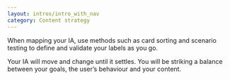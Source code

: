 ```yaml
---
layout: intros/intro_with_nav
category: Content strategy
---
```

When mapping your IA, use methods such as card sorting and scenario testing to define and validate your labels as you go. 

Your IA will move and change until it settles. You will be striking a balance between your goals, the user’s behaviour and your content. 


